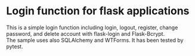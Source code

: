 <h1>Login function for flask applications</h1>

<p>This is a simple login function including login, logout, register, change password, and delete account with flask-login and Flask-Bcrypt.<br>
The sample uses also SQLAlchemy and WTForms. It has been tested by pytest.</P>
